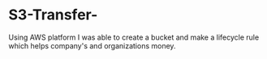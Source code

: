 # S3-Transfer-
Using AWS platform I was able to create a bucket and make a lifecycle rule which helps company's and organizations money.
